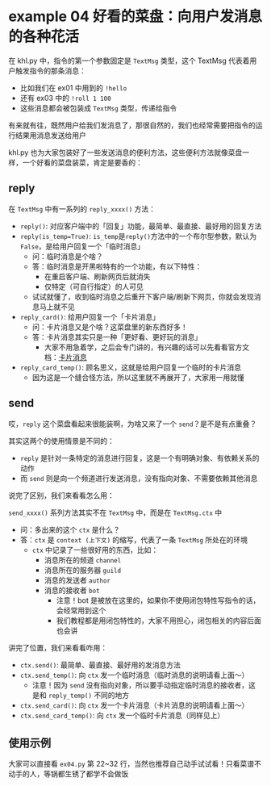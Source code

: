 # example 04 好看的菜盘：向用户发消息的各种花活

在 khl.py 中，指令的第一个参数固定是 `TextMsg` 类型，这个 TextMsg 代表着用户触发指令的那条消息：

- 比如我们在 ex01 中用到的 `!hello`
- 还有 ex03 中的 `!roll 1 100`
- 这些消息都会被包装成 `TextMsg` 类型，传递给指令

有来就有往，既然用户给我们发消息了，那很自然的，我们也经常需要把指令的运行结果用消息发送给用户

khl.py 也为大家包装好了一些发送消息的便利方法，这些便利方法就像菜盘一样，一个好看的菜盘装菜，肯定是要香的：

## reply

在 `TextMsg` 中有一系列的 `reply_xxxx()` 方法：

- `reply()`: 对应客户端中的「回复」功能，最简单、最直接、最好用的回复方法
- `reply(is_temp=True)`: `is_temp`是`reply()`方法中的一个布尔型参数，默认为`False`，是给用户回复一个「临时消息」
  - 问：临时消息是个啥？
  - 答：临时消息是开黑啦特有的一个功能，有以下特性：
    - 在重启客户端、刷新网页后就消失
    - 仅特定（可自行指定）的人可见
  - 试试就懂了，收到临时消息之后重开下客户端/刷新下网页，你就会发现消息马上就不见
- `reply_card()`: 给用户回复一个「卡片消息」
  - 问：卡片消息又是个啥？这菜盘里的新东西好多！
  - 答：卡片消息其实只是一种「更好看、更好玩的消息」
    - 大家不用急着学，之后会专门讲的，有兴趣的话可以先看看官方文档：[卡片消息](https://developer.kaiheila.cn/doc/cardmessage)
- `reply_card_temp()`: 顾名思义，这就是给用户回复一个临时的卡片消息
  - 因为这是一个缝合怪方法，所以这里就不再展开了，大家用一用就懂

## send

哎，`reply` 这个菜盘看起来很能装啊，为啥又来了一个 `send`？是不是有点重叠？

其实这两个的使用情景是不同的：

- `reply` 是针对一条特定的消息进行回复，这是一个有明确对象、有依赖关系的动作
- 而 `send` 则是向一个频道进行发送消息，没有指向对象、不需要依赖其他消息

说完了区别，我们来看看怎么用：

`send_xxxx()` 系列方法其实不在 `TextMsg` 中，而是在 `TextMsg.ctx` 中

- 问：多出来的这个 `ctx` 是什么？
- 答：`ctx` 是 `context (上下文)` 的缩写，代表了一条 `TextMsg` 所处在的环境
  - `ctx` 中记录了一些很好用的东西，比如：
    - 消息所在的频道 `channel`
    - 消息所在的服务器 `guild`
    - 消息的发送者 `author`
    - 消息的接收者 `bot`
      - 注意！bot 是被放在这里的，如果你不使用闭包特性写指令的话，会经常用到这个
      - 我们教程都是用闭包特性的，大家不用担心，闭包相关的内容后面也会讲

讲完了位置，我们来看看咋用：

- `ctx.send()`: 最简单、最直接、最好用的发消息方法
- `ctx.send_temp()`: 向 `ctx` 发一个临时消息（临时消息的说明请看上面～）
  - 注意！因为 `send` 没有指向对象，所以要手动指定临时消息的接收者，这是和 `reply_temp()` 不同的地方
- `ctx.send_card()`: 向 `ctx` 发一个卡片消息（卡片消息的说明请看上面～）
- `ctx.send_card_temp()`: 向 `ctx` 发一个临时卡片消息（同样见上）

## 使用示例

大家可以直接看 `ex04.py` 第 22~32 行，当然也推荐自己动手试试看！只看菜谱不动手的人，等锅都生锈了都学不会做饭
